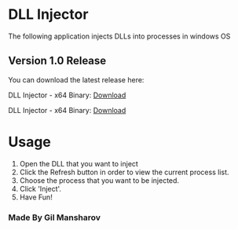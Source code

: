 # DLL Injector

   The following application injects DLLs into processes in windows OS

## Version 1.0 Release
   You can download the latest release here:
   
   DLL Injector - x64 Binary: <a href="https://github.com/gilmansharov/DLL_Injector/releases/download/v1.0/DLL_Injector_x86.exe" target="_blank">Download</a>
   
   DLL Injector - x64 Binary: <a href="https://github.com/gilmansharov/DLL_Injector/releases/download/v1.0/DLL_Injector_x64.exe" target="_blank">Download</a>

# Usage

   1. Open the DLL that you want to inject
   2. Click the Refresh button in order to view the current process list.
   3. Choose the process that you want to be injected.
   4. Click 'Inject'.
   5. Have Fun!

### Made By Gil Mansharov
